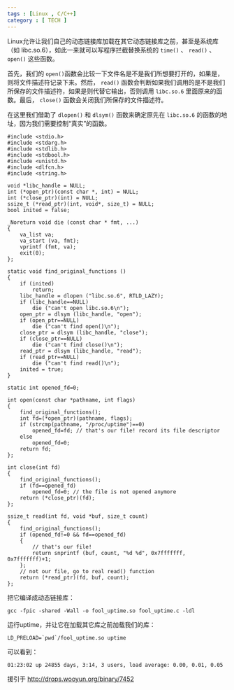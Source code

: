 ```yaml
---
tags : [Linux , C/C++]
category : [ TECH ]
---
```



Linux允许让我们自己的动态链接库加载在其它动态链接库之前，甚至是系统库（如 libc.so.6），如此一来就可以写程序拦截替换系统的 `time()` 、 `read()` 、 `open()` 这些函数。

首先，我们的 `open()`函数会比较一下文件名是不是我们所想要打开的，如果是，则将文件描述符记录下来。然后， `read()` 函数会判断如果我们调用的是不是我们所保存的文件描述符，如果是则代替它输出，否则调用 `libc.so.6` 里面原来的函数。最后， `close()` 函数会关闭我们所保存的文件描述符。

在这里我们借助了 `dlopen()` 和 `dlsym()` 函数来确定原先在 `libc.so.6` 的函数的地址，因为我们需要控制“真实”的函数。


```
#include <stdio.h>
#include <stdarg.h>
#include <stdlib.h>
#include <stdbool.h>
#include <unistd.h>
#include <dlfcn.h>
#include <string.h>
 
void *libc_handle = NULL;
int (*open_ptr)(const char *, int) = NULL;
int (*close_ptr)(int) = NULL;
ssize_t (*read_ptr)(int, void*, size_t) = NULL;
bool inited = false;
 
_Noreturn void die (const char * fmt, ...)
{
    va_list va;
    va_start (va, fmt);
    vprintf (fmt, va);
    exit(0);
};
 
static void find_original_functions ()
{
    if (inited)
        return;
    libc_handle = dlopen ("libc.so.6", RTLD_LAZY);
    if (libc_handle==NULL)
        die ("can't open libc.so.6\n");
    open_ptr = dlsym (libc_handle, "open");
    if (open_ptr==NULL)
        die ("can't find open()\n");
    close_ptr = dlsym (libc_handle, "close");
    if (close_ptr==NULL)
        die ("can't find close()\n");
    read_ptr = dlsym (libc_handle, "read");
    if (read_ptr==NULL)
        die ("can't find read()\n");
    inited = true;
}
 
static int opened_fd=0;
 
int open(const char *pathname, int flags)
{
    find_original_functions();
    int fd=(*open_ptr)(pathname, flags);
    if (strcmp(pathname, "/proc/uptime")==0)
        opened_fd=fd; // that's our file! record its file descriptor
    else
        opened_fd=0;
    return fd;
};
 
int close(int fd)
{
    find_original_functions();
    if (fd==opened_fd)
        opened_fd=0; // the file is not opened anymore
    return (*close_ptr)(fd);
};
 
ssize_t read(int fd, void *buf, size_t count)
{
    find_original_functions();
    if (opened_fd!=0 && fd==opened_fd)
    {
        // that's our file!
        return snprintf (buf, count, "%d %d", 0x7fffffff, 0x7fffffff)+1;
    };
    // not our file, go to real read() function
    return (*read_ptr)(fd, buf, count);
};
```

把它编译成动态链接库：

```
gcc -fpic -shared -Wall -o fool_uptime.so fool_uptime.c -ldl
```

运行uptime，并让它在加载其它库之前加载我们的库：

```
LD_PRELOAD=`pwd`/fool_uptime.so uptime
```

可以看到：

```
01:23:02 up 24855 days, 3:14, 3 users, load average: 0.00, 0.01, 0.05
```

援引于 <http://drops.wooyun.org/binary/7452>
